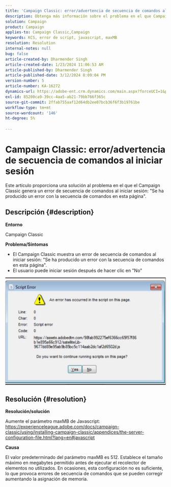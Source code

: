 ```yaml
---
title: 'Campaign Classic: error/advertencia de secuencia de comandos al iniciar sesión'
description: Obtenga más información sobre el problema en el que Campaign Classic muestra una advertencia de error de script al iniciar sesión. Aumente el parámetro maxMB de Javascript.
solution: Campaign
product: Campaign
applies-to: Campaign Classic,Campaign
keywords: KCS, error de script, javascript, maxMB
resolution: Resolution
internal-notes: null
bug: false
article-created-by: Dharmender Singh
article-created-date: 1/23/2024 11:06:53 AM
article-published-by: Dharmender Singh
article-published-date: 3/12/2024 8:09:04 PM
version-number: 5
article-number: KA-16272
dynamics-url: https://adobe-ent.crm.dynamics.com/main.aspx?forceUCI=1&pagetype=entityrecord&etn=knowledgearticle&id=3eda4c7e-dfb9-ee11-a569-6045bd006149
exl-id: 85200ca9-39cc-4aa5-ab21-79bb766f365c
source-git-commit: 2ffab755aaf12d64db2ee07bcb36f6f3b19761be
workflow-type: tm+mt
source-wordcount: '146'
ht-degree: 5%

---
```


# Campaign Classic: error/advertencia de secuencia de comandos al iniciar sesión


Este artículo proporciona una solución al problema en el que el Campaign Classic genera un error de secuencia de comandos al iniciar sesión: &quot;Se ha producido un error con la secuencia de comandos en esta página&quot;.

## Descripción {#description}


<b>Entorno</b>

Campaign Classic

<b>Problema/Síntomas</b>

- El Campaign Classic muestra un error de secuencia de comandos al iniciar sesión: &quot;Se ha producido un error con la secuencia de comandos en esta página&quot;.
- El usuario puede iniciar sesión después de hacer clic en &quot;No&quot;


![](assets/___3fda4c7e-dfb9-ee11-a569-6045bd006149___.jpeg)


## Resolución {#resolution}


<b>Resolución/solución</b>

Aumente el parámetro maxMB de Javascript: https://experienceleague.adobe.com/docs/campaign-classic/using/installing-campaign-classic/appendices/the-server-configuration-file.html?lang=en#javascript

<b>Causa</b>

El valor predeterminado del parámetro maxMB es 512. Establece el tamaño máximo en megabytes permitido antes de ejecutar el recolector de elementos no utilizados. En ocasiones, esta configuración no es suficiente, lo que provoca errores de secuencia de comandos que se pueden corregir aumentando la asignación de memoria.
